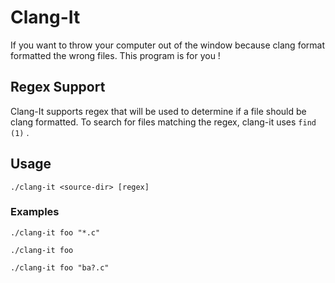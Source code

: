 # Clang-It

If you want to throw your computer out of the window because clang format formatted the wrong files. This program is for you !


## Regex Support

Clang-It supports regex that will be used to determine if a file should be clang formatted. To search for files matching the regex, clang-it uses ``find (1)`` .

## Usage
``./clang-it <source-dir> [regex]``
### Examples
``./clang-it foo "*.c"``

``./clang-it foo``

``./clang-it foo "ba?.c"``
